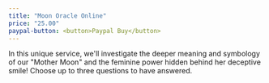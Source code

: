 ```yaml
---
title: "Moon Oracle Online"
price: "25.00"
paypal-button: <button>Paypal Buy</button>
---
```


In this unique service, we'll investigate the deeper meaning and symbology of our "Mother
Moon" and the feminine power hidden behind her deceptive smile! Choose up to three 
questions to have answered.